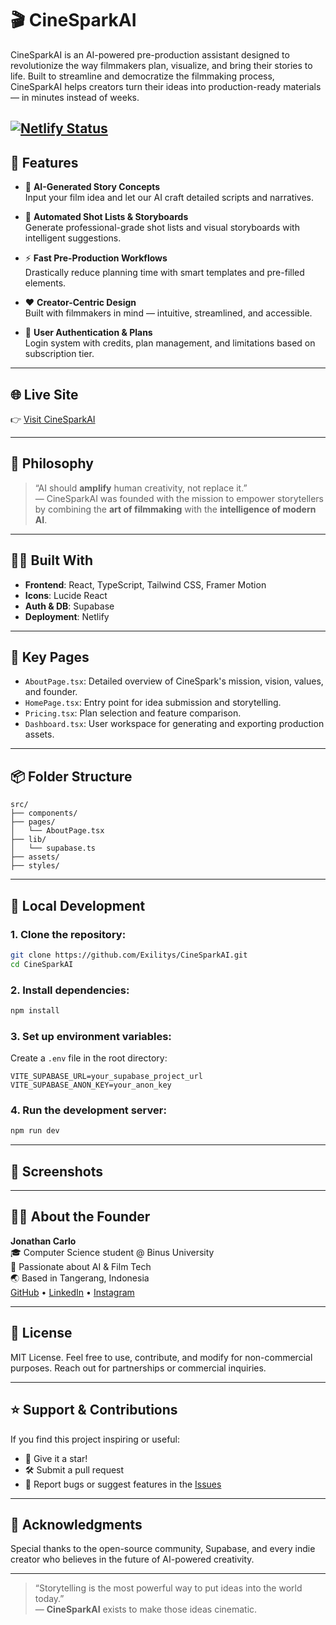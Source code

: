 
# 🎬 CineSparkAI

CineSparkAI is an AI-powered pre-production assistant designed to revolutionize the way filmmakers plan, visualize, and bring their stories to life. Built to streamline and democratize the filmmaking process, CineSparkAI helps creators turn their ideas into production-ready materials — in minutes instead of weeks.

[![Netlify Status](https://api.netlify.com/api/v1/badges/a603fbd0-483b-4640-9c5d-59659668b0f0/deploy-status)](https://app.netlify.com/projects/cinesparkai/deploys)
---

## 🚀 Features

- 🌟 **AI-Generated Story Concepts**  
  Input your film idea and let our AI craft detailed scripts and narratives.

- 🎥 **Automated Shot Lists & Storyboards**  
  Generate professional-grade shot lists and visual storyboards with intelligent suggestions.

- ⚡ **Fast Pre-Production Workflows**  
  Drastically reduce planning time with smart templates and pre-filled elements.

- ❤️ **Creator-Centric Design**  
  Built with filmmakers in mind — intuitive, streamlined, and accessible.

- 🔐 **User Authentication & Plans**  
  Login system with credits, plan management, and limitations based on subscription tier.

---

## 🌐 Live Site

👉 [Visit CineSparkAI](https://cinesparkai.netlify.app/)

---

## 🧠 Philosophy

> “AI should **amplify** human creativity, not replace it.”  
> — CineSparkAI was founded with the mission to empower storytellers by combining the **art of filmmaking** with the **intelligence of modern AI**.

---

## 👨‍💻 Built With

- **Frontend**: React, TypeScript, Tailwind CSS, Framer Motion  
- **Icons**: Lucide React  
- **Auth & DB**: Supabase  
- **Deployment**: Netlify

---

## 🧩 Key Pages

- `AboutPage.tsx`: Detailed overview of CineSpark's mission, vision, values, and founder.
- `HomePage.tsx`: Entry point for idea submission and storytelling.
- `Pricing.tsx`: Plan selection and feature comparison.
- `Dashboard.tsx`: User workspace for generating and exporting production assets.

---

## 📦 Folder Structure

```
src/
├── components/
├── pages/
│   └── AboutPage.tsx
├── lib/
│   └── supabase.ts
├── assets/
├── styles/
```

---

## 🧪 Local Development

### 1. Clone the repository:
```bash
git clone https://github.com/Exilitys/CineSparkAI.git
cd CineSparkAI
```

### 2. Install dependencies:
```bash
npm install
```

### 3. Set up environment variables:

Create a `.env` file in the root directory:

```env
VITE_SUPABASE_URL=your_supabase_project_url
VITE_SUPABASE_ANON_KEY=your_anon_key
```

### 4. Run the development server:
```bash
npm run dev
```

---

## 📸 Screenshots


---

## 🧑‍💼 About the Founder

**Jonathan Carlo**  
🎓 Computer Science student @ Binus University  
🔬 Passionate about AI & Film Tech  
🌏 Based in Tangerang, Indonesia  
[GitHub](https://github.com/Exilitys) • [LinkedIn](https://www.linkedin.com/in/jonathan-carlo-670b73233/) • [Instagram](https://www.instagram.com/jonathancarlo20/)

---

## 📜 License

MIT License. Feel free to use, contribute, and modify for non-commercial purposes. Reach out for partnerships or commercial inquiries.

---

## ⭐ Support & Contributions

If you find this project inspiring or useful:

- 🌟 Give it a star!
- 🛠️ Submit a pull request
- 🐞 Report bugs or suggest features in the [Issues](https://github.com/Exilitys/CineSparkAI/issues)

---

## 🙌 Acknowledgments

Special thanks to the open-source community, Supabase, and every indie creator who believes in the future of AI-powered creativity.

---

> “Storytelling is the most powerful way to put ideas into the world today.”  
> — **CineSparkAI** exists to make those ideas cinematic.
